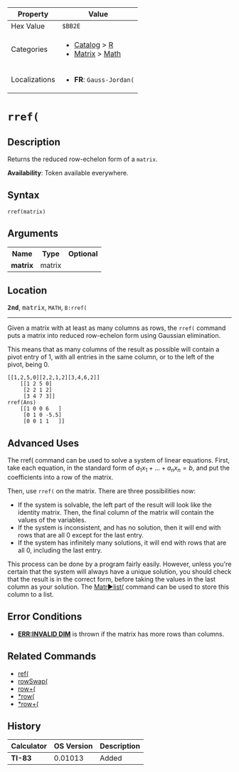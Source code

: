 | Property      | Value |
|---------------|-------|
| Hex Value     | `$BB2E`|
| Categories    | <ul><li>[Catalog](<../categories/Catalog.md>) > [R](<../categories/Catalog.md#R>)</li><li>[Matrix](<../categories/Matrix.md>) > [Math](<../categories/Matrix.md#Math>)</li></ul> |
| Localizations | <ul><li><b>FR</b>: `Gauss-Jordan(`</li></ul> |

# `rref(`

## Description
Returns the reduced row-echelon form of a `matrix`.


<b>Availability</b>: Token available everywhere.

## Syntax
`rref(matrix)`

## Arguments
<table>
<tr><th>Name</th><th>Type</th><th>Optional</th></tr>

<tr><td><b>matrix</b></td><td>matrix</td><td></td></tr>

</table>

## Location
<tt><kbd><b>2nd</b></kbd></tt>, <kbd>matrix</kbd>, `MATH`, `B:rref(`
<hr>

Given a matrix with at least as many columns as rows, the `rref(` command puts a matrix into reduced row-echelon form using Gaussian elimination.

This means that as many columns of the result as possible will contain a pivot entry of 1, with all entries in the same column, or to the left of the pivot, being 0.

```ti-basic
[[1,2,5,0][2,2,1,2][3,4,6,2]]
    [[1 2 5 0]
     [2 2 1 2]
     [3 4 7 3]]
rref(Ans)
    [[1 0 0 6   ]
     [0 1 0 -5.5]
     [0 0 1 1   ]]
```

## Advanced Uses

The rref( command can be used to solve a system of linear equations. First, take each equation, in the standard form of $a_1x_1+\dots + a_nx_n = b$, and put the coefficients into a row of the matrix.

Then, use `rref(` on the matrix. There are three possibilities now:

*   If the system is solvable, the left part of the result will look like the identity matrix. Then, the final column of the matrix will contain the values of the variables.
*   If the system is inconsistent, and has no solution, then it will end with rows that are all 0 except for the last entry.
*   If the system has infinitely many solutions, it will end with rows that are all 0, including the last entry.

This process can be done by a program fairly easily. However, unless you're certain that the system will always have a unique solution, you should check that the result is in the correct form, before taking the values in the last column as your solution. The [Matr►list(](/matr-list) command can be used to store this column to a list.

## Error Conditions

*   **[ERR:INVALID DIM](/errors#invaliddim)** is thrown if the matrix has more rows than columns.

## Related Commands

*   [ref(](/ref)
*   [rowSwap(](/rowswap)
*   [row+(](/rowplus)
*   [*row(](/timesrow)
*   [*row+(](/timesrowplus)

## History
| Calculator | OS Version | Description |
|------------|------------|-------------|
| <b>TI-83</b> | 0.01013 | Added |


